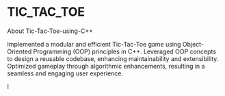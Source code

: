 # TIC_TAC_TOE
About
Tic-Tac-Toe-using-C++

Implemented a modular and efficient Tic-Tac-Toe game using Object-Oriented Programming (OOP) principles in C++. Leveraged OOP concepts to design a reusable codebase, enhancing maintainability and extensibility. Optimized gameplay through algorithmic enhancements, resulting in a seamless and engaging user experience.

I

